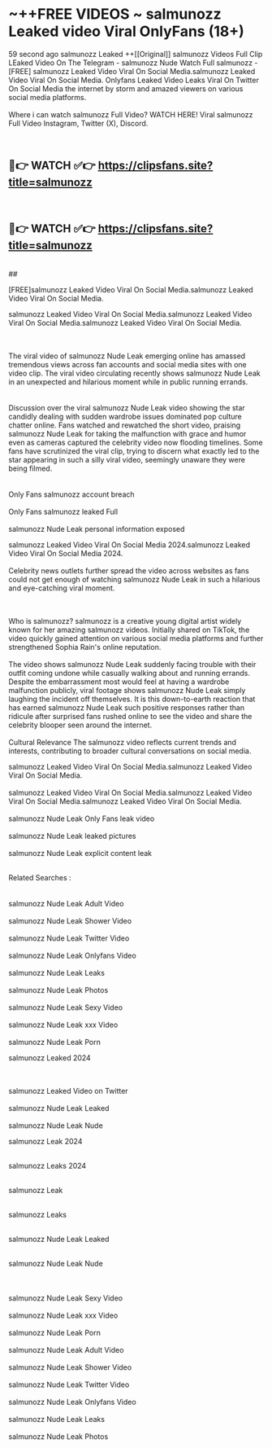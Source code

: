 # ~++FREE VIDEOS ~ salmunozz Leaked video Viral OnlyFans (18+)<br>


59 second ago salmunozz Leaked ++[[Original]] salmunozz Videos Full Clip LEaked Video On The Telegram  - salmunozz Nude  Watch Full salmunozz - [FREE] salmunozz Leaked Video Viral On Social Media.salmunozz Leaked Video Viral On Social Media.   Onlyfans Leaked Video Leaks Viral On Twitter On Social Media the internet by storm and amazed viewers on various social media platforms. <br><br>
Where i can watch salmunozz Full Video? WATCH HERE! Viral salmunozz Full Video Instagram, Twitter (X), Discord. <br>


 <br>

##  🔴👉 WATCH ✅👉  <a href="https://clipsfans.site?title=salmunozz&ref=git">https://clipsfans.site?title=salmunozz</a> <br>
  <br>

##  🔴👉 WATCH ✅👉  <a href="https://clipsfans.site?title=salmunozz&ref=git">https://clipsfans.site?title=salmunozz</a> <br>
  <br>
  ##



[FREE]salmunozz Leaked Video Viral On Social Media.salmunozz Leaked Video Viral On Social Media. <br>

salmunozz Leaked Video Viral On Social Media.salmunozz Leaked Video Viral On Social Media.salmunozz Leaked Video Viral On Social Media. <br>


  <br>

  <br>
The viral video of salmunozz Nude Leak emerging online has amassed tremendous views across fan accounts and social media sites with one video clip. The viral video circulating recently shows salmunozz Nude Leak in an unexpected and hilarious moment while in public running errands.<br>
<br>


<br>
Discussion over the viral salmunozz Nude Leak video showing the star candidly dealing with sudden wardrobe issues dominated pop culture chatter online. Fans watched and rewatched the short video, praising salmunozz Nude Leak for taking the malfunction with grace and humor even as cameras captured the celebrity video now flooding timelines. Some fans have scrutinized the viral clip, trying to discern what exactly led to the star appearing in such a silly viral video, seemingly unaware they were being filmed.<br>
<br>
<br> 
Only Fans salmunozz account breach<br>
<br>
Only Fans salmunozz leaked Full <br>
<br>
salmunozz Nude Leak personal information exposed<br>

salmunozz Leaked Video Viral On Social Media 2024.salmunozz Leaked Video Viral On Social Media 2024. <br>
<br>
Celebrity news outlets further spread the video across websites as fans could not get enough of watching salmunozz Nude Leak in such a hilarious and eye-catching viral moment.<br>
<br>

<br>
Who is salmunozz? salmunozz is a creative young digital artist widely known for her amazing salmunozz videos. Initially shared on TikTok, the video quickly gained attention on various social media platforms and further strengthened Sophia Rain's online reputation.<br>
<br>
The video shows salmunozz Nude Leak suddenly facing trouble with their outfit coming undone while casually walking about and running errands. Despite the embarrassment most would feel at having a wardrobe malfunction publicly, viral footage shows salmunozz Nude Leak simply laughing the incident off themselves. It is this down-to-earth reaction that has earned salmunozz Nude Leak such positive responses rather than ridicule after surprised fans rushed online to see the video and share the celebrity blooper seen around the internet.<br>
<br>
Cultural Relevance The salmunozz video reflects current trends and interests, contributing to broader cultural conversations on social media.<br>

salmunozz Leaked Video Viral On Social Media.salmunozz Leaked Video Viral On Social Media.<br>
<br>
salmunozz Leaked Video Viral On Social Media.salmunozz Leaked Video Viral On Social Media.salmunozz Leaked Video Viral On Social Media.<br>
<br>
salmunozz Nude Leak Only Fans leak video<br>
<br>
salmunozz Nude Leak leaked pictures<br>
<br>
salmunozz Nude Leak explicit content leak<br>


<br>
Related Searches :<br>
<br>

<br>
salmunozz Nude Leak Adult Video<br>
<br>
salmunozz Nude Leak Shower Video<br>
<br>
salmunozz Nude Leak Twitter Video<br>
<br>
salmunozz Nude Leak Onlyfans Video<br>
<br>
salmunozz Nude Leak Leaks<br>
<br>
salmunozz Nude Leak Photos<br>

<br>
salmunozz Nude Leak Sexy Video<br>
<br>
salmunozz Nude Leak xxx Video<br>
<br>
salmunozz Nude Leak Porn<br>

salmunozz  Leaked 2024 <br> <br>
<br>

salmunozz Leaked Video on Twitter <br>
<br>
salmunozz Nude Leak Leaked<br>
<br>
salmunozz Nude Leak Nude<br>


salmunozz  Leak 2024 <br> <br>



salmunozz  Leaks 2024 <br> <br>



 
salmunozz  Leak<br> <br>



salmunozz  Leaks<br> <br>


salmunozz Nude Leak Leaked<br> <br>

salmunozz Nude Leak Nude<br> <br>
<br> <br>
salmunozz Nude Leak Sexy Video
<br> <br>
salmunozz Nude Leak xxx Video
<br> <br>
salmunozz Nude Leak Porn
<br> <br>
salmunozz Nude Leak Adult Video
<br> <br>
salmunozz Nude Leak Shower Video
<br> <br>
salmunozz Nude Leak Twitter Video
<br> <br>
salmunozz Nude Leak Onlyfans Video
<br> <br>
salmunozz Nude Leak Leaks
<br> <br>
salmunozz Nude Leak Photos






</p>




 



</p>










